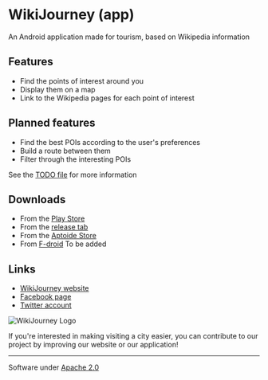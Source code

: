 # WikiJourney (app)

An Android application made for tourism, based on Wikipedia information

## Features
- Find the points of interest around you
- Display them on a map
- Link to the Wikipedia pages for each point of interest

## Planned features
- Find the best POIs according to the user's preferences
- Build a route between them
- Filter through the interesting POIs

See the [TODO file](TODO.md) for more information

## Downloads
- From the [Play Store](https://play.google.com/apps/testing/com.wikijourney.wikijourney)
- From the [release tab](https://github.com/WikiJourney/wikijourney_app/releases)
- From the [Aptoide Store](http://wikijourney.store.aptoide.com/app/market/com.wikijourney.wikijourney/3/11011177/WikiJourney)
- From [F-droid]() To be added

## Links
- [WikiJourney website](http://wikijourney.eu)
- [Facebook page](https://www.facebook.com/WikiJourney)
- [Twitter account](https://twitter.com/WikiJourney)

![WikiJourney Logo](https://wikijourneydev.alwaysdata.net/images/design/logo.png)

If you're interested in making visiting a city easier, you can contribute to our project by improving our website or our application!

-----------
Software under [Apache 2.0](https://www.apache.org/licenses/LICENSE-2.0.html)

